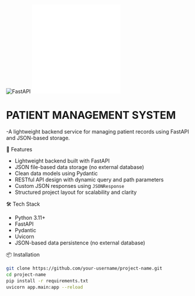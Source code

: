 ![FastAPI](https://fastapi.tiangolo.com/img/logo-margin/logo-teal.png)
![Pydantic](https://raw.githubusercontent.com/pydantic/pydantic/main/docs/logo-white.svg)



# PATIENT MANAGEMENT SYSTEM
-A lightweight backend service for managing patient records using FastAPI and JSON-based storage.

🚀 Features
- Lightweight backend built with FastAPI
- JSON file-based data storage (no external database)
- Clean data models using Pydantic
- RESTful API design with dynamic query and path parameters
- Custom JSON responses using `JSONResponse`
- Structured project layout for scalability and clarity

🛠️ Tech Stack
- Python 3.11+
- FastAPI
- Pydantic
- Uvicorn
- JSON-based data persistence (no external database)

📦 Installation
```bash
git clone https://github.com/your-username/project-name.git
cd project-name
pip install -r requirements.txt
uvicorn app.main:app --reload
